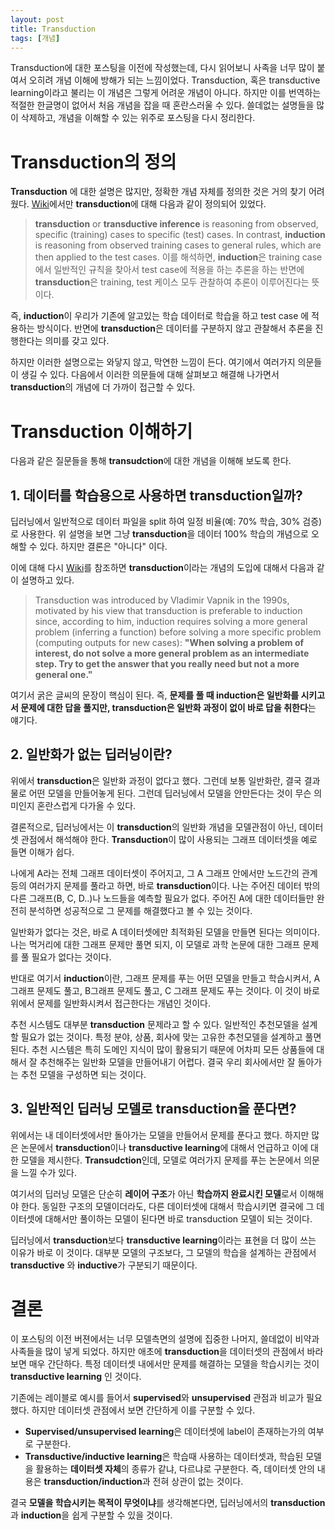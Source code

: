 ```yaml
---
layout: post
title: Transduction
tags: [개념]
---
```


Transduction에 대한 포스팅을 이전에 작성했는데, 다시 읽어보니 사족을 너무 많이 붙여서 오히려 개념 이해에 방해가 되는 느낌이었다. Transduction, 혹은 transductive learning이라고 불리는 이 개념은 그렇게 어려운 개념이 아니다. 하지만 이를 번역하는 적절한 한글명이 없어서 처음 개념을 잡을 때 혼란스러울 수 있다. 쓸데없는 설명들을 많이 삭제하고, 개념을 이해할 수 있는 위주로 포스팅을 다시 정리한다.

# Transduction의 정의

**Transduction** 에 대한 설명은 많지만, 정확한 개념 자체를 정의한 것은 거의 찾기 어려웠다. [Wiki](https://en.wikipedia.org/wiki/Transduction_(machine_learning))에서만 **transduction**에 대해 다음과 같이 정의되어 있었다.

> **transduction** or **transductive inference** is reasoning from observed, specific (training) cases to specific (test) cases. In contrast, **induction** is reasoning from observed training cases to general rules, which are then applied to the test cases.
> 이를 해석하면, **induction**은 training case 에서 일반적인 규칙을 찾아서 test case에 적용을 하는 추론을 하는 반면에 **transduction**은 training, test 케이스 모두 관찰하여 추론이 이루어진다는 뜻이다.

즉, **induction**이 우리가 기존에 알고있는 학습 데이터로 학습을 하고 test case 에 적용하는 방식이다. 반면에 **transduction**은 데이터를 구분하지 않고 관찰해서 추론을 진행한다는 의미를 갖고 있다.

하지만 이러한 설명으로는 와닿지 않고, 막연한 느낌이 든다. 여기에서 여러가지 의문들이 생길 수 있다. 다음에서 이러한 의문들에 대해 살펴보고 해결해 나가면서 **transduction**의 개념에 더 가까이 접근할 수 있다.

# Transduction 이해하기

다음과 같은 질문들을 통해 **transudction**에 대한 개념을 이해해 보도록 한다.

## 1. 데이터를 학습용으로 사용하면 transduction일까?

딥러닝에서 일반적으로 데이터 파일을 split 하여 일정 비율(예: 70% 학습, 30% 검증)로 사용한다. 위 설명을 보면 그냥 **transduction**을 데이터 100% 학습의 개념으로 오해할 수 있다. 하지만 결론은 "아니다" 이다.

이에 대해 다시 [Wiki](https://en.wikipedia.org/wiki/Transduction_(machine_learning))를 참조하면 **transduction**이라는 개념의 도입에 대해서 다음과 같이 설명하고 있다.

> Transduction was introduced by Vladimir Vapnik in the 1990s, motivated by his view that transduction is preferable to induction since, according to him, induction requires solving a more general problem (inferring a function) before solving a more specific problem (computing outputs for new cases): **"When solving a problem of interest, do not solve a more general problem as an intermediate step. Try to get the answer that you really need but not a more general one."**

여기서 굵은 글씨의 문장이 핵심이 된다. 즉, **문제를 풀 때 induction은 일반화를 시키고서 문제에 대한 답을 풀지만, transduction은 일반화 과정이 없이 바로 답을 취한다**는 얘기다.

## 2. 일반화가 없는 딥러닝이란?

위에서 **transduction**은 일반화 과정이 없다고 했다. 그런데 보통 일반화란, 결국 결과물로 어떤 모델을 만들어놓게 된다. 그런데 딥러닝에서 모델을 안만든다는 것이 무슨 의미인지 혼란스럽게 다가올 수 있다.

결론적으로, 딥러닝에서는 이 **transduction**의 일반화 개념을 모델관점이 아닌, 데이터셋 관점에서 해석해야 한다. **Transduction**이 많이 사용되는 그래프 데이터셋을 예로 들면 이해가 쉽다.

나에게 A라는 전체 그래프 데이터셋이 주어지고, 그 A 그래프 안에서만 노드간의 관계등의 여러가지 문제를 풀라고 하면, 바로 **transduction**이다. 나는 주어진 데이터 밖의 다른 그래프(B, C, D..)나 노드들을 예측할 필요가 없다. 주어진 A에 대한 데이터들만 완전히 분석하면 성공적으로 그 문제를 해결했다고 볼 수 있는 것이다.

일반화가 없다는 것은, 바로 A 데이터셋에만 최적화된 모델을 만들면 된다는 의미이다. 나는 먹거리에 대한 그래프 문제만 풀면 되지, 이 모델로 과학 논문에 대한 그래프 문제를 풀 필요가 없다는 것이다.

반대로 여기서 **induction**이란, 그래프 문제를 푸는 어떤 모델을 만들고 학습시켜서, A그래프 문제도 풀고, B그래프 문제도 풀고, C 그래프 문제도 푸는 것이다. 이 것이 바로 위에서 문제를 일반화시켜서 접근한다는 개념인 것이다.

추천 시스템도 대부분 **transduction** 문제라고 할 수 있다. 일반적인 추천모델을 설계할 필요가 없는 것이다. 특정 분야, 상품, 회사에 맞는 고유한 추천모델을 설계하고 풀면 된다. 추천 시스템은 특히 도메인 지식이 많이 활용되기 때문에 어차피 모든 상품들에 대해서 잘 추천해주는 일반화 모델을 만들어내기 어렵다. 결국 우리 회사에서만 잘 돌아가는 추천 모델을 구성하면 되는 것이다.

## 3. 일반적인 딥러닝 모델로 transduction을 푼다면?

위에서는 내 데이터셋에서만 돌아가는 모델을 만들어서 문제를 푼다고 했다. 하지만 많은 논문에서 **transduction**이나 **transductive learning**에 대해서 언급하고 이에 대한 모델을 제시한다. **Transudction**인데, 모델로 여러가지 문제를 푸는 논문에서 의문을 느낄 수가 있다.

여기서의 딥러닝 모델은 단순히 **레이어 구조**가 아닌 **학습까지 완료시킨 모델**로서 이해해야 한다. 동일한 구조의 모델이더라도, 다른 데이터셋에 대해서 학습시키면 결국에 그 데이터셋에 대해서만 풀이하는 모델이 된다면 바로 transduction 모델이 되는 것이다.

딥러닝에서 **transduction**보다 **transductive learning**이라는 표현을 더 많이 쓰는 이유가 바로 이 것이다. 대부분 모델의 구조보다, 그 모델의 학습을 설계하는 관점에서 **transductive** 와 **inductive**가 구분되기 때문이다.

# 결론

이 포스팅의 이전 버젼에서는 너무 모델측면의 설명에 집중한 나머지, 쓸데없이 비약과 사족들을 많이 넣게 되었다. 하지만 애초에 **transduction**을 데이터셋의 관점에서 바라보면 매우 간단하다. 특정 데이터셋 내에서만 문제를 해결하는 모델을 학습시키는 것이 **transductive learning** 인 것이다.

기존에는 레이블로 예시를 들어서 **supervised**와 **unsupervised** 관점과 비교가 필요했다. 하지만 데이터셋 관점에서 보면 간단하게 이를 구분할 수 있다.

- **Supervised/unsupervised learning**은 데이터셋에 label이 존재하는가의 여부로 구분한다.
- **Transductive/inductive learning**은 학습때 사용하는 데이터셋과, 학습된 모델을 활용하는 **데이터셋 자체**의 종류가 같냐, 다르냐로 구분한다.
  즉, 데이터셋 안의 내용은 **transduction/induction**과 전혀 상관이 없는 것이다.

결국 **모델을 학습시키는 목적이 무엇이냐**를 생각해본다면, 딥러닝에서의 **transduction**과 **induction**을 쉽게 구분할 수 있을 것이다.